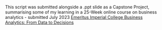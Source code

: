 This script was submitted alongside a .ppt slide as a Capstone Project, summarising some of my learning in a 25-Week online course on business analytics - submitted July 2023
[Emeritus Imperial College Business Analytics: From Data to Decisions](https://execed-online.imperial.ac.uk/professional-certificate-in-data-analytics?utm_source=Google&utm_network=g&utm_medium=c&utm_term=imperial%20data%20analytics&utm_location=9222618&utm_campaign_id=20293935741&utm_adset_id=149165602446&utm_ad_id=663239357937&gad_source=1&gclid=CjwKCAiAwaG9BhAREiwAdhv6YwnaEuxyEJc2Tlm8f52bVg0khSbVeR0N3ULU9cdqYI4fZ9KvWbpDbRoCGF4QAvD_BwE)
